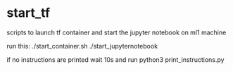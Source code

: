 # start_tf
scripts to launch tf container and start the jupyter notebook on ml1 machine


run this:
./start_container.sh
./start_jupyternotebook

if no instructions are printed wait 10s and run
python3 print_instructions.py
